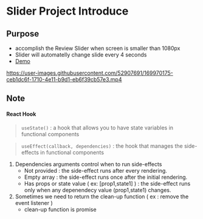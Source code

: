 # Slider Project Introduce
##  Purpose
  * accomplish the Review Slider when screen is smaller than 1080px
  * Slider will automatelly change slide every 4 seconds 
  * [Demo](https://01-slider.netlify.app/)

https://user-images.githubusercontent.com/52907691/169970175-ceb1dc6f-1710-4e11-b9d1-eb6f39cb57e3.mp4



## Note
#### React Hook
  >  `useState()` : a hook that allows you to have state variables in functional components

  >  `useEffect(callback, dependencies)` :  the hook that manages the side-effects in functional components
  
  1. Dependencies arguments control when to run side-effects
     + Not provided : the side-effect runs after every rendering.
     + Empty array : the side-effect runs once after the initial rendering.
     + Has props or state value ( ex: [prop1,state1] ) : the side-effect runs only when any depenendecy value (prop1,state1) changes.
  3. Sometimes we need to return the clean-up function ( ex : remove the event listener )
     * clean-up function is promise
    
